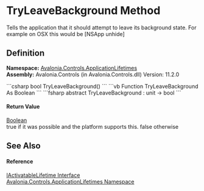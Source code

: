 # TryLeaveBackground Method


Tells the application that it should attempt to leave its background state. For example on OSX this would be [NSApp unhide]



## Definition
**Namespace:** <a href="N_Avalonia_Controls_ApplicationLifetimes">Avalonia.Controls.ApplicationLifetimes</a>  
**Assembly:** Avalonia.Controls (in Avalonia.Controls.dll) Version: 11.2.0

<Tabs groupId="api-code-preview">
<TabItem value="csharp" label="C#">
```csharp
bool TryLeaveBackground()
```
</TabItem>
<TabItem value="vb" label="VB">
```vb
Function TryLeaveBackground As Boolean
```
</TabItem>
<TabItem value="fsharp" label="F#">
```fsharp
abstract TryLeaveBackground : unit -> bool 
```
</TabItem>
</Tabs>



#### Return Value
<a href="https://learn.microsoft.com/dotnet/api/system.boolean" target="_blank" rel="noopener noreferrer">Boolean</a>  
true if it was possible and the platform supports this. false otherwise

## See Also


#### Reference
<a href="T_Avalonia_Controls_ApplicationLifetimes_IActivatableLifetime">IActivatableLifetime Interface</a>  
<a href="N_Avalonia_Controls_ApplicationLifetimes">Avalonia.Controls.ApplicationLifetimes Namespace</a>  
